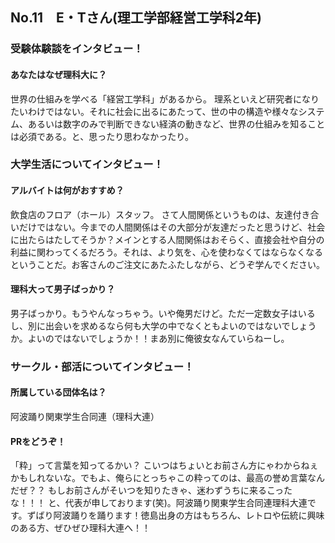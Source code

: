 <!-- - YouTube　https://youtu.be/Z2J4g81qszQ -->



## No.11　E・Tさん(理工学部経営工学科2年)
### 受験体験談をインタビュー！
#### あなたはなぜ理科大に？
世界の仕組みを学べる「経営工学科」があるから。
理系といえど研究者になりたいわけではない。それに社会に出るにあたって、世の中の構造や様々なシステム、あるいは数字のみで判断できない経済の動きなど、世界の仕組みを知ることは必須である。と、思ったり思わなかったり。

### 大学生活についてインタビュー！
#### アルバイトは何がおすすめ？
飲食店のフロア（ホール）スタッフ。
さて人間関係というものは、友達付き合いだけではない。今までの人間関係はその大部分が友達だったと思うけど、社会に出たらはたしてそうか？メインとする人間関係はおそらく、直接会社や自分の利益に関わってくるだろう。それは、より気を、心を使わなくてはならなくなるということだ。お客さんのご注文にあたふたしながら、どうぞ学んでください。
#### 理科大って男子ばっかり？
男子ばっかり。もうやんなっちゃう。いや俺男だけど。ただ一定数女子はいるし、別に出会いを求めるなら何も大学の中でなくともよいのではないでしょうか。よいのではないでしょうか！！まあ別に俺彼女なんていらねーし。

### サークル・部活についてインタビュー！
#### 所属している団体名は？
阿波踊り関東学生合同連（理科大連）
#### PRをどうぞ！
「粋」って言葉を知ってるかい？
こいつはちょいとお前さん方にゃわからねぇかもしれないな。でもよ、俺らにとっちゃこの粋ってのは、最高の誉め言葉なんだぜ？？
もしお前さんがそいつを知りたきゃ、迷わずうちに来るこったな！！！
と、代表が申しております(笑)。阿波踊り関東学生合同連理科大連です。ずばり阿波踊りを踊ります！徳島出身の方はもちろん、レトロや伝統に興味のある方、ぜひぜひ理科大連へ！！
